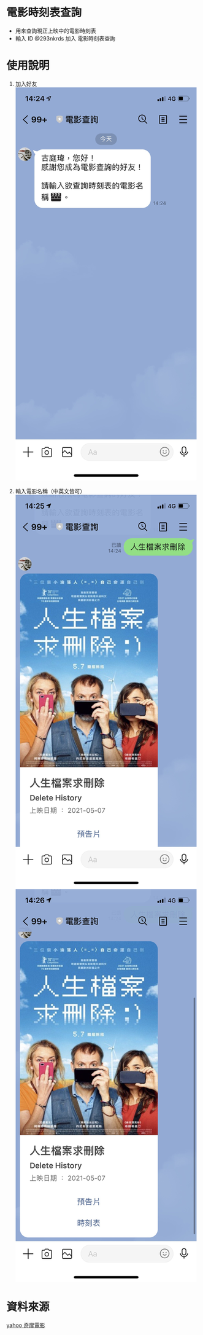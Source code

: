 # 電影時刻表查詢
- 用來查詢現正上映中的電影時刻表
- 輸入 ID @293nkrds 加入 電影時刻表查詢

# 使用說明
1. 加入好友
![images](./images/S__94511106.jpg)

2. 輸入電影名稱（中英文皆可）
![images](./images/S__94511108.jpg)
![images](./images/S__94511109.jpg)

# 資料來源
[yahoo 奇摩電影](https://movies.yahoo.com.tw/movie_intheaters.html)
